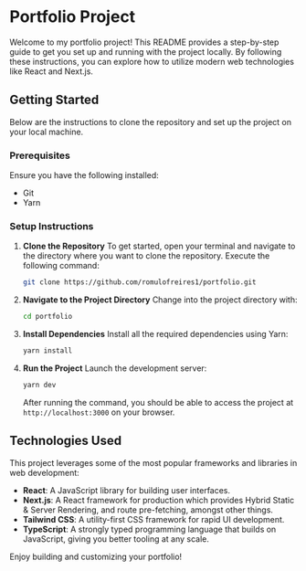 # Portfolio Project

Welcome to my portfolio project! This README provides a step-by-step guide to get you set up and running with the project locally. By following these instructions, you can explore how to utilize modern web technologies like React and Next.js.

## Getting Started

Below are the instructions to clone the repository and set up the project on your local machine.

### Prerequisites
Ensure you have the following installed:
- Git
- Yarn

### Setup Instructions

1. **Clone the Repository**
   To get started, open your terminal and navigate to the directory where you want to clone the repository. Execute the following command:
    ```bash
    git clone https://github.com/romulofreires1/portfolio.git
    ```

2. **Navigate to the Project Directory**
   Change into the project directory with:
    ```bash
    cd portfolio
    ```

3. **Install Dependencies**
   Install all the required dependencies using Yarn:
    ```bash
    yarn install
    ```

4. **Run the Project**
   Launch the development server:
    ```bash
    yarn dev
    ```
   After running the command, you should be able to access the project at `http://localhost:3000` on your browser.

## Technologies Used
This project leverages some of the most popular frameworks and libraries in web development:
- **React**: A JavaScript library for building user interfaces.
- **Next.js**: A React framework for production which provides Hybrid Static & Server Rendering, and route pre-fetching, amongst other things.
- **Tailwind CSS**: A utility-first CSS framework for rapid UI development.
- **TypeScript**: A strongly typed programming language that builds on JavaScript, giving you better tooling at any scale.

Enjoy building and customizing your portfolio!
